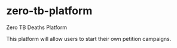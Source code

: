 # zero-tb-platform
Zero TB Deaths Platform

This platform will allow users to start their own petition campaigns.
